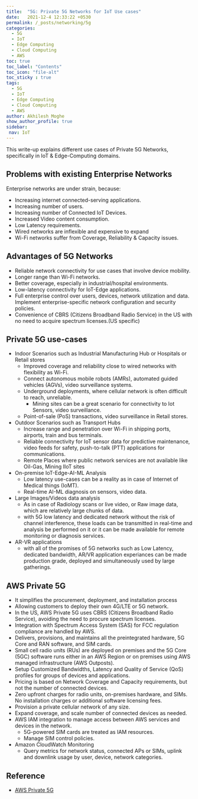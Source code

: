 ```yaml
---
title:  "5G: Private 5G Networks for IoT Use cases"
date:   2021-12-4 12:33:22 +0530
permalink: /_posts/networking/5g
categories:
  - 5G
  - IoT
  - Edge Computing
  - Cloud Computing
  - AWS
toc: true
toc_label: "Contents"
toc_icon: "file-alt"
toc_sticky : true
tags:
  - 5G
  - IoT
  - Edge Computing
  - Cloud Computing
  - AWS
author: Akhilesh Moghe
show_author_profile: true
sidebar:
 nav: IoT
---
```


This write-up explains different use cases of Private 5G Networks, specifically in IoT & Edge-Computing domains.

## Problems with existing Enterprise Networks
Enterprise networks are under strain, because:
  - Increasing internet connected-serving applications.
  - Increasing number of users.
  - Increasing number of Connected IoT Devices.
  - Increased Video content consumption.
  - Low Latency requirements.
  - Wired networks are inflexible and expensive to expand
  - Wi-Fi networks suffer from Coverage, Reliability & Capacity issues.


## Advantages of 5G Networks
  - Reliable network connectivity for use cases that involve device mobility.
  - Longer range than Wi-Fi networks.
  - Better coverage, especially in industrial/hospital environments.
  - Low-latency connectivity for IoT-Edge applications.
  - Full enterprise control over users, devices, network utilization and data. Implement enterprise-specific network configuration and security policies.
  - Convenience of CBRS (Citizens Broadband Radio Service) in the US with no need to acquire spectrum licenses.(US specific)

## Private 5G use-cases
  - Indoor Scenarios such as Industrial Manufacturing Hub or Hospitals or Retail stores
    - Improved coverage and reliability close to wired networks with flexibility as Wi-Fi.
    - Connect autonomous mobile robots (AMRs), automated guided vehicles (AGVs), video surveillance systems.
    - Underground deployments, where cellular network is often difficult to reach, unreliable.
      - Mining sites can be a great scenario for connectivity to Iot Sensors, video surveillance.
    - Point-of-sale (PoS) transactions, video surveillance in Retail stores.
  - Outdoor Scenarios such as Transport Hubs
    - Increase range and penetration over Wi-Fi in shipping ports, airports, train and bus terminals.
    - Reliable connectivity for IoT sensor data for predictive maintenance, video feeds for safety, push-to-talk (PTT) applications for communications.
    - Remote Places where public network services are not available like Oil-Gas, Mining IIoT sites
  - On-premise IoT-Edge-AI-ML Analysis
    - Low latency use-cases can be a reality as in case of Internet of Medical things (IoMT).
    - Real-time AI-ML diagnosis on sensors, video data.
  - Large Images/Videos data analysis
    - As in case of Radiology scans or live video, or Raw image data, which are relatively large chunks of data.
    - with 5G low latency and dedicated network without the risk of channel interference, these loads can be transmitted in real-time and analysis be performed on it or it can be made available for remote monitoring or diagnosis services.
  - AR-VR applications
    - with all of the promises of 5G networks such as Low Latency, dedicated bandwidth, AR/VR application experiances can be made production grade, deployed and simultaneously used by large gatherings.

## AWS Private 5G
  - It simplifies the procurement, deployment, and installation process
  - Allowing customers to deploy their own 4G/LTE or 5G network.
  - In the US, AWS Private 5G uses CBRS (Citizens Broadband Radio Service), avoiding the need to procure spectrum licenses.
  - Integration with Spectrum Access System (SAS) for FCC regulation compliance are handled by AWS.
  - Delivers, provisions, and maintains all the preintegrated hardware, 5G Core and RAN software, and SIM cards.
  - Small cell radio units (RUs) are deployed on premises and the 5G Core (5GC) software runs either in an AWS Region or on premises using AWS managed infrastructure (AWS Outposts).
  - Setup Customized Bandwidths, Latency and Quality of Service (QoS) profiles for groups of devices and applications.
  - Pricing is based on Network Coverage and Capacity requirements, but not the number of connected devices.
  - Zero upfront charges for radio units, on-premises hardware, and SIMs. No installation charges or additional software licensing fees.
  - Provision a private cellular network of any size.
  - Expand coverage, and scale number of connected devices as needed.
  - AWS IAM integration to manage access between AWS services and devices in the network.
    - 5G-powered SIM cards are treated as IAM resources.
    - Manage SIM control policies.
  - Amazon CloudWatch Monitoring
    - Query metrics for network status, connected APs or SIMs, uplink and downlink usage by user, device, network categories.

## Reference
  - [AWS Private 5G](https://aws.amazon.com/private5g/)



  
